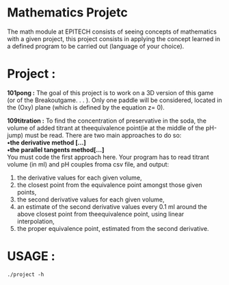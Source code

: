 # Mathematics Projetc

  The math module at EPITECH consists of seeing concepts of mathematics with a given project, this project consists in applying the concept learned in a defined program to be carried out (language of your choice).

# Project :

  **101pong :**
    The goal of this project is to work on a 3D version of this game (or of the Breakoutgame. . . ). Only one paddle will be considered, located in the (Oxy) plane (which is defined by the equation z= 0).
  
  **109titration :**
   To find the concentration of preservative in the soda, the volume of added titrant at theequivalence point(ie at the middle of the pH-jump) must be read. There are two main approaches to do so: <br/>
   **•the derivative method [...]<br/>**
   **•the parallel tangents method[...]<br/>**
   You must code the first approach here. Your program has to read titrant volume (in ml) and pH couples froma csv file, and output:<br/>
   1. the derivative values for each given volume,
   2. the closest point from the equivalence point amongst those given points,
   3. the second derivative values for each given volume,
   4. an estimate of the second derivative values every 0.1 ml around the above closest point from theequivalence point, using linear interpolation,
   5. the proper equivalence point, estimated from the second derivative.
   
 # USAGE :
    ./project -h
